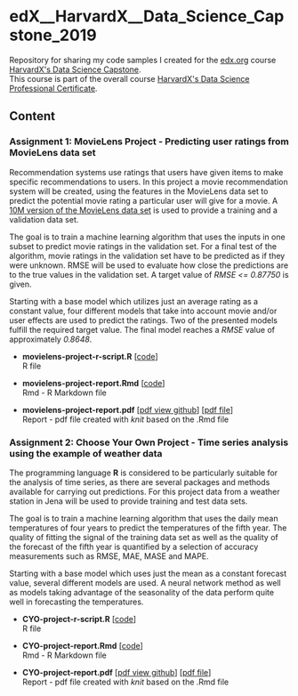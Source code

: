 # edX__HarvardX__Data_Science_Capstone_2019 

Repository for sharing my code samples I created for the
[edx.org](https://www.edx.org)
course
[HarvardX's Data Science Capstone](https://www.edx.org/course/data-science-capstone).  
This course is part of the overall course 
[HarvardX's Data Science Professional Certificate](https://www.edx.org/professional-certificate/harvardx-data-science).



## Content



### Assignment 1: MovieLens Project - Predicting user ratings from MovieLens data set 

Recommendation systems use ratings that users have given items to make specific recommendations to users.
In this project a movie recommendation system will be created, using the features in the MovieLens data set to
predict the potential movie rating a particular user will give for a movie.
A [10M version of the MovieLens data set](http://grouplens.org/datasets/movielens/10m/) is used to provide a training and a validation data set. 

The goal is to train a machine learning algorithm that uses the inputs in one subset to predict movie ratings in the validation set.
For a final test of the algorithm, movie ratings in the validation set have to be predicted as if they were unknown.
RMSE will be used to evaluate how close the predictions are to the true values in the validation set.
A target value of *RMSE <= 0.87750* is given.

Starting with a base model which utilizes just an average rating as a constant value, four different models that take into account movie and/or user effects are used to predict the ratings.
Two of the presented models fulfill the required target value.
The final model reaches a *RMSE* value of approximately *0.8648*.


- **movielens-project-r-script.R**
  [[code](https://github.com/CastraRegina/eLearning/blob/master/edX__HarvardX__Data_Science_Capstone_2019/movielens-project-r-script.R)]\
  R file    

- **movielens-project-report.Rmd**
  [[code](https://github.com/CastraRegina/eLearning/blob/master/edX__HarvardX__Data_Science_Capstone_2019/movielens-project-report.Rmd)]\
  Rmd - R Markdown file    

- **movielens-project-report.pdf**
  [[pdf view github](https://github.com/CastraRegina/eLearning/blob/master/edX__HarvardX__Data_Science_Capstone_2019/movielens-project-report.pdf)]
  [[pdf file](https://github.com/CastraRegina/eLearning/raw/master/edX__HarvardX__Data_Science_Capstone_2019/movielens-project-report.pdf)]\
  Report - pdf file created with *knit* based on the .Rmd file



### Assignment 2: Choose Your Own Project - Time series analysis using the example of weather data 

The programming language **R** is considered to be particularly suitable for the analysis of time series, as there are several
packages and methods available for carrying out predictions. For this project data from a weather station in Jena will be
used to provide training and test data sets.

The goal is to train a machine learning algorithm that uses the daily mean temperatures of four years to predict the 
temperatures of the fifth year. The quality of fitting the signal of the training data set as well as the quality of the forecast of the fifth
year is quantified by a selection of accuracy measurements such as RMSE, MAE, MASE and MAPE.

Starting with a base model which uses just the mean as a constant forecast value, several different models are used.
A neural network method as well as models taking advantage of the seasonality of the data perform quite well in forecasting
the temperatures.


- **CYO-project-r-script.R**
  [[code](https://github.com/CastraRegina/eLearning/blob/master/edX__HarvardX__Data_Science_Capstone_2019/CYO-project-r-script.R)]\
  R file    

- **CYO-project-report.Rmd**
  [[code](https://github.com/CastraRegina/eLearning/blob/master/edX__HarvardX__Data_Science_Capstone_2019/CYO-project-report.Rmd)]\
  Rmd - R Markdown file    

- **CYO-project-report.pdf**
  [[pdf view github](https://github.com/CastraRegina/eLearning/blob/master/edX__HarvardX__Data_Science_Capstone_2019/CYO-project-report.pdf)]
  [[pdf file](https://github.com/CastraRegina/eLearning/raw/master/edX__HarvardX__Data_Science_Capstone_2019/CYO-project-report.pdf)]\
  Report - pdf file created with *knit* based on the .Rmd file



